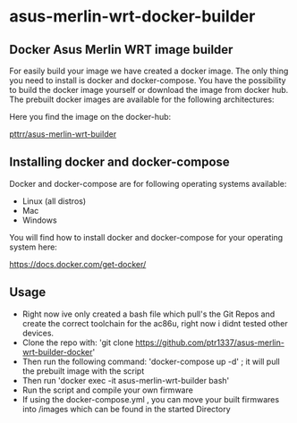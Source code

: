 # asus-merlin-wrt-docker-builder
## Docker Asus Merlin WRT image builder

For easily build your image we have created a docker image. The only thing you need to install is docker and docker-compose.
You have the possibility to build the docker image yourself or download the image from docker hub.
The prebuilt docker images are available for the following architectures:

Here you find the image on the docker-hub:

[pttrr/asus-merlin-wrt-builder](https://hub.docker.com/r/pttrr/asus-merlin-wrt-builder)

## Installing docker and docker-compose

Docker and docker-compose are for following operating systems available:

* Linux (all distros)
* Mac
* Windows

You will find how to install docker and docker-compose for your operating system here:

https://docs.docker.com/get-docker/

## Usage 

- Right now ive only created a bash file which pull's the Git Repos and create the correct toolchain for the ac86u, right now i didnt tested other devices. 
- Clone the repo with: 'git clone https://github.com/ptr1337/asus-merlin-wrt-builder-docker'
- Then run the following command: 'docker-compose up -d' ; it will pull the prebuilt image with the script
- Then run 'docker exec -it asus-merlin-wrt-builder bash'
- Run the script and compile your own firmware
- If using the docker-compose.yml , you can move your built firmwares into /images which can be found in the started Directory


